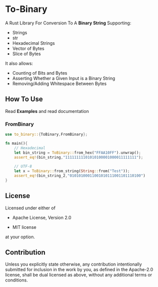 # To-Binary
A Rust Library For Conversion To A **Binary String** Supporting:

* Strings
* str
* Hexadecimal Strings
* Vector of Bytes
* Slice of Bytes

It also allows: 

* Counting of Bits and Bytes
* Asserting Whether a Given Input is a Binary String
* Removing/Adding Whitespace Between Bytes

## How To Use

Read **Examples** and read documentation

### FromBinary

```rust
use to_binary::{ToBinary,FromBinary};

fn main(){
    // Hexadecimal
    let bin_string = ToBinary::from_hex("FFAA10FF").unwrap();
    assert_eq!(bin_string,"11111111101010100001000011111111");
    
    // UTF-8
    let x = ToBinary::from_string(String::from("Test"));
    assert_eq!(bin_string_2,"01010100011001010111001101110100")
}
```

## License

Licensed under either of

* Apache License, Version 2.0

* MIT license

at your option.

## Contribution

Unless you explicitly state otherwise, any contribution intentionally submitted for inclusion in the work by you, as defined in the Apache-2.0 license, shall be dual licensed as above, without any additional terms or conditions.
